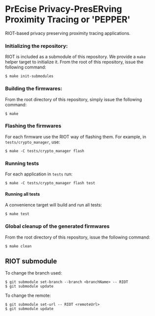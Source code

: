# PrEcise Privacy-PresERving Proximity Tracing or 'PEPPER'

RIOT-based privacy preserving proximity tracing applications.

### Initializing the repository:

RIOT is included as a submodule of this repository. We provide a `make` helper
target to initialize it. From the root of this repository, issue the following
command:

```
$ make init-submodules
```

### Building the firmwares:

From the root directory of this repository, simply issue the following command:

```
$ make
```

### Flashing the firmwares

For each firmware use the RIOT way of flashing them. For example, in
`tests/crypto_manager`, use:

```
$ make -C tests/crypto_manager flash
```

### Running tests

For each application in `tests` run:

```
$ make -C tests/crypto_manager flash test
```

#### Running all tests

A convenience target will build and run all tests:

```
$ make test
```

### Global cleanup of the generated firmwares

From the root directory of this repository, issue the following command:

```
$ make clean
```

## RIOT submodule

To change the branch used:

    $ git submodule set-branch --branch <branchName> -- RIOT
    $ git submodule update

To change the remote:

    $ git submodule set-url -- RIOT <remoteUrl>
    $ git submodule update
